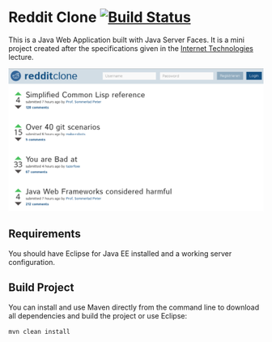 # Reddit Clone [![Build Status](https://travis-ci.org/lukasmartinelli/reddit-clone.svg?branch=master)](https://travis-ci.org/lukasmartinelli/reddit-clone)

This is a Java Web Application built with Java Server Faces.
It is a mini project created after the specifications given
in the [Internet Technologies](http://studien.hsr.ch/allModules/23331_M_IntTe.html) lecture.

![Screenshot](screenshot.png?raw=true "Screenshot of Reddit Clone")

## Requirements

You should have Eclipse for Java EE installed and a working server configuration.

## Build Project

You can install and use Maven directly from the command line to download all dependencies
and build the project or use Eclipse:

```bash
mvn clean install
```
